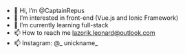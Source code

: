 - 👋 Hi, I’m @CaptainRepus
- 👀 I’m interested in front-end (Vue.js and Ionic Framework)
- 🌱 I’m currently learning full-stack
- 📫 How to reach me lazorik.leonard@outlook.com
- 📫 Instagram: @_ unickname_
<!---
CaptainRepus/CaptainRepus is a ✨ special ✨ repository because its `README.md` (this file) appears on your GitHub profile.
You can click the Preview link to take a look at your changes.
--->
